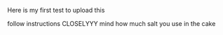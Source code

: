 Here is my first test to upload this

follow instructions CLOSELYYY
mind how much salt you use in the cake
